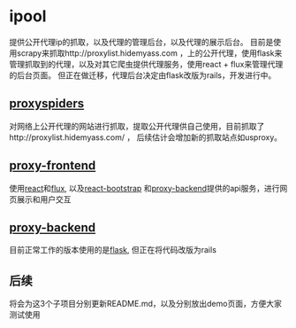 # ipool
提供公开代理ip的抓取，以及代理的管理后台，以及代理的展示后台。
目前是使用scrapy来抓取http://proxylist.hidemyass.com ，上的公开代理，使用flask来管理抓取到的代理，以及对其它爬虫提供代理服务，使用react + flux来管理代理的后台页面。
但正在做迁移，代理后台决定由flask改版为rails，开发进行中。

## [proxyspiders](proxyspiders)
对网络上公开代理的网站进行抓取，提取公开代理供自己使用，目前抓取了http://proxylist.hidemyass.com/ ， 后续估计会增加新的抓取站点如usproxy。

## [proxy-frontend](proxy-frontend)
使用[react](https://facebook.github.io/react/)和[flux](http://facebook.github.io/flux/docs/overview.html), 以及[react-bootstrap](http://react-bootstrap.github.io/components.html) 和[proxy-backend](proxy-backend)提供的api服务，进行网页展示和用户交互

## [proxy-backend](proxy-backend)
目前正常工作的版本使用的是[flask](http://flask.pocoo.org/), 但正在将代码改版为rails

## 后续
将会为这3个子项目分别更新README.md，以及分别放出demo页面，方便大家测试使用